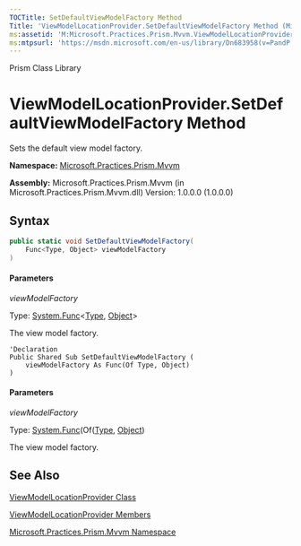 ```yaml
---
TOCTitle: SetDefaultViewModelFactory Method
Title: 'ViewModelLocationProvider.SetDefaultViewModelFactory Method (Microsoft.Practices.Prism.Mvvm)'
ms:assetid: 'M:Microsoft.Practices.Prism.Mvvm.ViewModelLocationProvider.SetDefaultViewModelFactory(System.Func{System.Type,System.Object})'
ms:mtpsurl: 'https://msdn.microsoft.com/en-us/library/Dn683958(v=PandP.50)'
---
```


Prism Class Library

# ViewModelLocationProvider.SetDefaultViewModelFactory Method

Sets the default view model factory.

**Namespace:** [Microsoft.Practices.Prism.Mvvm](https://msdn.microsoft.com/en-us/library/microsoft.practices.prism.mvvm(v=pandp.50))

**Assembly:** Microsoft.Practices.Prism.Mvvm (in Microsoft.Practices.Prism.Mvvm.dll) Version: 1.0.0.0 (1.0.0.0)

## Syntax

```C#
public static void SetDefaultViewModelFactory(
	Func<Type, Object> viewModelFactory
)
```

#### Parameters

*viewModelFactory*  

Type: [System.Func](http://msdn2.microsoft.com/en-us/library/bb549151)&lt;[Type](http://msdn2.microsoft.com/en-us/library/42892f65), [Object](http://msdn2.microsoft.com/en-us/library/e5kfa45b)&gt;

The view model factory.

```VB
'Declaration
Public Shared Sub SetDefaultViewModelFactory ( 
	viewModelFactory As Func(Of Type, Object)
)
```

#### Parameters

*viewModelFactory*  

Type: [System.Func](http://msdn2.microsoft.com/en-us/library/bb549151)(Of([Type](http://msdn2.microsoft.com/en-us/library/42892f65), [Object](http://msdn2.microsoft.com/en-us/library/e5kfa45b))

The view model factory.

## See Also

<span id="seeAlsoToggle"></span>
[ViewModelLocationProvider Class](https://msdn.microsoft.com/en-us/library/microsoft.practices.prism.mvvm.viewmodellocationprovider(v=pandp.50))

[ViewModelLocationProvider Members](https://msdn.microsoft.com/en-us/library/microsoft.practices.prism.mvvm.viewmodellocationprovider_members(v=pandp.50))

[Microsoft.Practices.Prism.Mvvm Namespace](https://msdn.microsoft.com/en-us/library/microsoft.practices.prism.mvvm(v=pandp.50))

